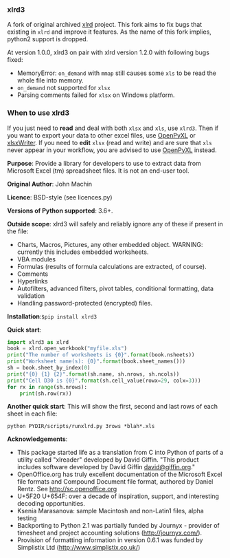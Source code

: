 <!---
[![Build Status](https://travis-ci.org/python-excel/xlrd.svg?branch=master)](https://travis-ci.org/python-excel/xlrd)
[![Coverage Status](https://coveralls.io/repos/github/python-excel/xlrd/badge.svg?branch=master)](https://coveralls.io/github/python-excel/xlrd?branch=master)
[![Documentation Status](https://readthedocs.org/projects/xlrd/badge/?version=latest)](http://xlrd.readthedocs.io/en/latest/?badge=latest)
[![PyPI version](https://badge.fury.io/py/xlrd.svg)](https://badge.fury.io/py/xlrd)
--->
### xlrd3
A fork of original archived [xlrd](https://github.com/python-excel/xlrd) project. 
This fork aims to fix bugs that existing in `xlrd` and improve it features. 
As the name of this fork implies, python2 support is dropped.   

At version 1.0.0, xlrd3 on pair with xlrd version 1.2.0 with following bugs fixed:

* MemoryError: `on_demand` with `mmap` still causes some `xls` to be read the whole file into memory.
* `on_demand` not supported for `xlsx`
* Parsing comments failed for `xlsx` on Windows platform.

### When to use xlrd3
If you just need to **read** and deal with both `xlsx` and `xls`, use `xlrd3`. 
Then if you want to export your data to other excel files, use [OpenPyXL](https://openpyxl.readthedocs.io/en/stable/) or [xlsxWriter](https://github.com/jmcnamara/XlsxWriter).
If you need to **edit** `xlsx` (read and write) and are sure that `xls` never appear in your workflow, you are advised to use [OpenPyXL](https://openpyxl.readthedocs.io/en/stable/) instead.


**Purpose**: Provide a library for developers to use to extract data from Microsoft Excel (tm) spreadsheet files. It is not an end-user tool.

**Original Author**: John Machin

**Licence**: BSD-style (see licences.py)

**Versions of Python supported**: 3.6+.

**Outside scope**: xlrd3 will safely and reliably ignore any of these if present in the file:

*   Charts, Macros, Pictures, any other embedded object. WARNING: currently this includes embedded worksheets.
*   VBA modules
*   Formulas (results of formula calculations are extracted, of course).
*   Comments
*   Hyperlinks
*   Autofilters, advanced filters, pivot tables, conditional formatting, data validation
*   Handling password-protected (encrypted) files.

**Installation**:`$pip install xlrd3`

**Quick start**:

```python
import xlrd3 as xlrd
book = xlrd.open_workbook("myfile.xls")
print("The number of worksheets is {0}".format(book.nsheets))
print("Worksheet name(s): {0}".format(book.sheet_names()))
sh = book.sheet_by_index(0)
print("{0} {1} {2}".format(sh.name, sh.nrows, sh.ncols))
print("Cell D30 is {0}".format(sh.cell_value(rowx=29, colx=3)))
for rx in range(sh.nrows):
    print(sh.row(rx))
```

**Another quick start**: This will show the first, second and last rows of each sheet in each file:

    python PYDIR/scripts/runxlrd.py 3rows *blah*.xls

**Acknowledgements**:

*   This package started life as a translation from C into Python of parts of a utility called "xlreader" developed by David Giffin. "This product includes software developed by David Giffin <david@giffin.org>."
*   OpenOffice.org has truly excellent documentation of the Microsoft Excel file formats and Compound Document file format, authored by Daniel Rentz. See http://sc.openoffice.org
*   U+5F20 U+654F: over a decade of inspiration, support, and interesting decoding opportunities.
*   Ksenia Marasanova: sample Macintosh and non-Latin1 files, alpha testing
*   Backporting to Python 2.1 was partially funded by Journyx - provider of timesheet and project accounting solutions (http://journyx.com/).
*   Provision of formatting information in version 0.6.1 was funded by Simplistix Ltd (http://www.simplistix.co.uk/)
